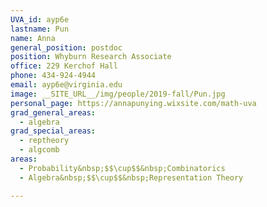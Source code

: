 ```yaml
---
UVA_id: ayp6e
lastname: Pun
name: Anna
general_position: postdoc
position: Whyburn Research Associate
office: 229 Kerchof Hall
phone: 434-924-4944
email: ayp6e@virginia.edu
image: __SITE_URL__/img/people/2019-fall/Pun.jpg
personal_page: https://annapunying.wixsite.com/math-uva
grad_general_areas:
  - algebra
grad_special_areas:
  - reptheory
  - algcomb
areas:
  - Probability&nbsp;$$\cup$$&nbsp;Combinatorics
  - Algebra&nbsp;$$\cup$$&nbsp;Representation Theory

---
```

